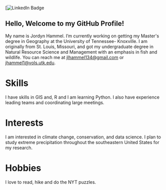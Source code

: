 [![LinkedIn Badge](www.linkedin.com/in/jordyn-hammel-179639243)

## Hello, Welcome to my GitHub Profile!

My name is Jordyn Hammel. I’m currently working on getting my Master's degree in Geography at the University of Tennessee- Knoxville. I am originally from St. Louis, Missouri, and got my undergraduate degree in Natural Resource Science and Management with an emphasis in fish and wildlife. You can reach me at jlhammel134@gmail.com or jhammel1@vols.utk.edu.

# Skills
I have skills in GIS and, R and I am learning Python. I also have experience leading teams and coordinating large meetings. 

# Interests
I am interested in climate change, conservation, and data science. I plan to study extreme precipitation throughout the southeastern United States for my research. 

# Hobbies
I love to read, hike and do the NYT puzzles.
